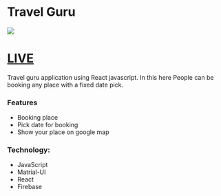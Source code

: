 # Travel Guru
![](https://i.imgur.com/GIeeGDO.png)

# [LIVE](https://travel-guru0.web.app/)

Travel guru application using React javascript. In this here People can be booking any place with a fixed date pick.

### Features
- Booking place
- Pick date for booking
- Show your place on google map

### Technology:
- JavaScript
- Matrial-UI
- React
- Firebase
